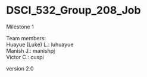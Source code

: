 # DSCI_532_Group_208_Job
Milestone 1


Team members:  
Huayue (Luke) L.: luhuayue  
Manish J.: manishpj  
Victor C.: cuspi  

version 2.0